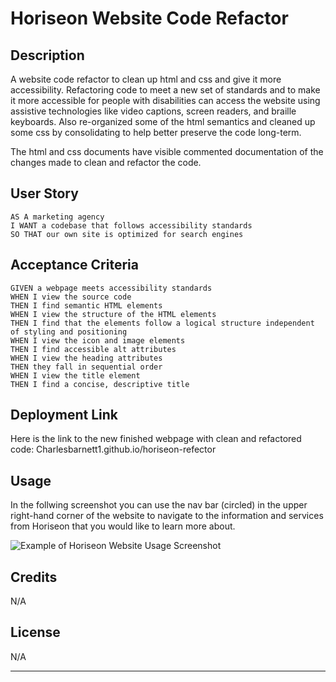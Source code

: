 # Horiseon Website Code Refactor

## Description

A website code refactor to clean up html and css and give it more accessibility. Refactoring code to meet a new set of standards and to make it more accessible for people with disabilities can access the website using assistive technologies like video captions, screen readers, and braille keyboards. Also re-organized some of the html semantics and cleaned up some css by consolidating to help better preserve the code long-term.

The html and css documents have visible commented documentation of the changes made to clean and refactor the code.

## User Story

```
AS A marketing agency
I WANT a codebase that follows accessibility standards
SO THAT our own site is optimized for search engines
```

## Acceptance Criteria

```
GIVEN a webpage meets accessibility standards
WHEN I view the source code
THEN I find semantic HTML elements
WHEN I view the structure of the HTML elements
THEN I find that the elements follow a logical structure independent of styling and positioning
WHEN I view the icon and image elements
THEN I find accessible alt attributes
WHEN I view the heading attributes
THEN they fall in sequential order
WHEN I view the title element
THEN I find a concise, descriptive title
```

## Deployment Link

Here is the link to the new finished webpage with clean and refactored code:
Charlesbarnett1.github.io/horiseon-refector


## Usage

In the follwing screenshot you can use the nav bar (circled) in the upper right-hand corner of the website to navigate to the information and services from Horiseon that you would like to learn more about.

![Example of Horiseon Website Usage Screenshot](assets/images/screenshot.png)

## Credits

N/A

## License

N/A

---

